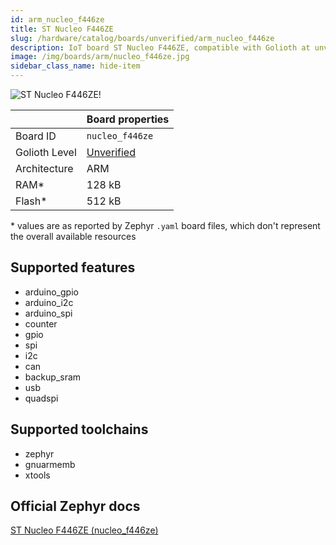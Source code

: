 ```yaml
---
id: arm_nucleo_f446ze
title: ST Nucleo F446ZE
slug: /hardware/catalog/boards/unverified/arm_nucleo_f446ze
description: IoT board ST Nucleo F446ZE, compatible with Golioth at unverified level.
image: /img/boards/arm/nucleo_f446ze.jpg
sidebar_class_name: hide-item
---
```


[//]: # (This is an auto-generated file, do not edit! Changes to it will be lost upon re-generation)

![ST Nucleo F446ZE!](/img/boards/arm/nucleo_f446ze.jpg "ST Nucleo F446ZE")

|                | Board properties     |
| -------------  | -------------------- |
| Board ID       | `nucleo_f446ze` |
| Golioth Level  | [Unverified](/hardware#unverified-boards) |
| Architecture   | ARM |
| RAM*           | 128 kB |
| Flash*         | 512 kB |

\* values are as reported by Zephyr `.yaml` board files, which don't represent the overall available resources



## Supported features

* arduino_gpio
* arduino_i2c
* arduino_spi
* counter
* gpio
* spi
* i2c
* can
* backup_sram
* usb
* quadspi

## Supported toolchains

* zephyr
* gnuarmemb
* xtools

## Official Zephyr docs

[ST Nucleo F446ZE (nucleo_f446ze)](https://docs.zephyrproject.org/latest/boards/arm/nucleo_f446ze/doc/index.html)
